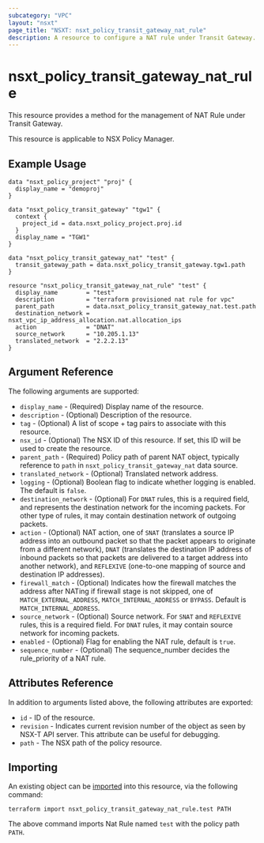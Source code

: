```yaml
---
subcategory: "VPC"
layout: "nsxt"
page_title: "NSXT: nsxt_policy_transit_gateway_nat_rule"
description: A resource to configure a NAT rule under Transit Gateway.
---
```


# nsxt_policy_transit_gateway_nat_rule

This resource provides a method for the management of NAT Rule under Transit Gateway.

This resource is applicable to NSX Policy Manager.

## Example Usage

```hcl
data "nsxt_policy_project" "proj" {
  display_name = "demoproj"
}

data "nsxt_policy_transit_gateway" "tgw1" {
  context {
    project_id = data.nsxt_policy_project.proj.id
  }
  display_name = "TGW1"
}

data "nsxt_policy_transit_gateway_nat" "test" {
  transit_gateway_path = data.nsxt_policy_transit_gateway.tgw1.path
}

resource "nsxt_policy_transit_gateway_nat_rule" "test" {
  display_name        = "test"
  description         = "terraform provisioned nat rule for vpc"
  parent_path         = data.nsxt_policy_transit_gateway_nat.test.path
  destination_network = nsxt_vpc_ip_address_allocation.nat.allocation_ips
  action              = "DNAT"
  source_network      = "10.205.1.13"
  translated_network  = "2.2.2.13"
}
```

## Argument Reference

The following arguments are supported:

* `display_name` - (Required) Display name of the resource.
* `description` - (Optional) Description of the resource.
* `tag` - (Optional) A list of scope + tag pairs to associate with this resource.
* `nsx_id` - (Optional) The NSX ID of this resource. If set, this ID will be used to create the resource.
* `parent_path` - (Required) Policy path of parent NAT object, typically reference to `path` in `nsxt_policy_transit_gateway_nat` data source.
* `translated_network` - (Optional) Translated network address.
* `logging` - (Optional) Boolean flag to indicate whether logging is enabled. The default is `false`.
* `destination_network` - (Optional) For `DNAT` rules, this is a required field, and represents the destination network for the incoming packets. For other type of rules, it may contain destination network of outgoing packets.
* `action` - (Optional) NAT action, one of `SNAT` (translates a source IP address into an outbound packet so that
the packet appears to originate from a different network), `DNAT` (translates the destination IP address of inbound packets so that packets are delivered to a target address into another network), and `REFLEXIVE` (one-to-one mapping of source and destination IP addresses).
* `firewall_match` - (Optional) Indicates how the firewall matches the address after NATing if firewall
stage is not skipped, one of `MATCH_EXTERNAL_ADDRESS`, `MATCH_INTERNAL_ADDRESS` or `BYPASS`. Default is `MATCH_INTERNAL_ADDRESS`.
* `source_network` - (Optional) Source network. For `SNAT` and `REFLEXIVE` rules, this is a required field. For `DNAT` rules, it may contain source network for incoming packets.
* `enabled` - (Optional) Flag for enabling the NAT rule, default is `true`.
* `sequence_number` - (Optional) The sequence_number decides the rule_priority of a NAT rule.

## Attributes Reference

In addition to arguments listed above, the following attributes are exported:

* `id` - ID of the resource.
* `revision` - Indicates current revision number of the object as seen by NSX-T API server. This attribute can be useful for debugging.
* `path` - The NSX path of the policy resource.

## Importing

An existing object can be [imported][docs-import] into this resource, via the following command:

[docs-import]: https://www.terraform.io/cli/import

```
terraform import nsxt_policy_transit_gateway_nat_rule.test PATH
```

The above command imports Nat Rule named `test` with the policy path `PATH`.
